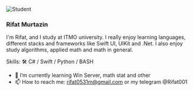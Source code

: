 ![Student](https://github.com/rifat-coder/rifat-coder/blob/main/image.png)
### Rifat Murtazin

I'm Rifat, and I study at ITMO university. I really enjoy learning languages, different stacks and frameworks like Swift UI, UIKit and .Net. I also enjoy study algorithms, applied math and math in general.

Skills: 🛠 C# / Swift / Python / BASH

- 🌱 I’m currently learning Win Server, math stat and other 
- 📫 How to reach me: rifat0531m@gmail.com or my telegram @Rifat001

